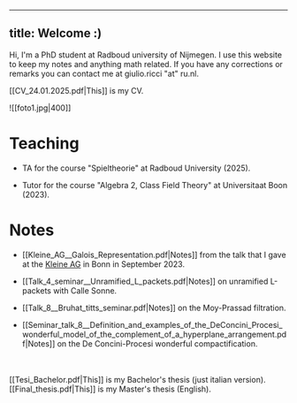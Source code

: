 

---
title: Welcome :)
---

Hi, I'm a PhD student at Radboud university of Nijmegen. I use this website to keep my notes and anything math related. If you have any corrections or remarks you can contact me at giulio.ricci "at" ru.nl. 

[[CV_24.01.2025.pdf|This]] is my CV.

![[foto1.jpg|400]]

# Teaching

- TA for the course "Spieltheorie" at Radboud University (2025).

- Tutor for the course "Algebra 2, Class Field Theory" at Universitaat Boon (2023).


# Notes

- [[Kleine_AG__Galois_Representation.pdf|Notes]] from the talk that I gave at the [Kleine AG](https://tommanopulo.com/kleine-ag-september-2023-modularity-lifting-theorems/) in Bonn in September 2023.

- [[Talk_4_seminar__Unramified_L_packets.pdf|Notes]] on unramified L-packets with Calle Sonne.

- [[Talk_8__Bruhat_titts_seminar.pdf|Notes]] on the Moy-Prassad filtration.  

- [[Seminar_talk_8__Definition_and_examples_of_the_DeConcini_Procesi_wonderful_model_of_the_complement_of_a_hyperplane_arrangement.pdf|Notes]] on the De Concini-Procesi wonderful compactification.


\
\
[[Tesi_Bachelor.pdf|This]] is my Bachelor's thesis (just italian version).
\
[[Final_thesis.pdf|This]] is my Master's thesis (English).
